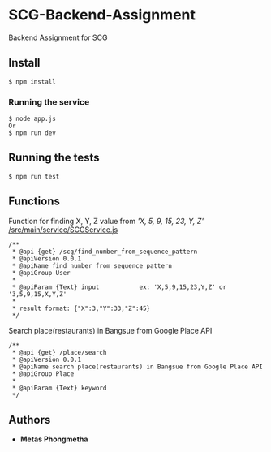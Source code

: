 # SCG-Backend-Assignment
Backend Assignment for SCG

## Install 
```
$ npm install
```

### Running the service
```
$ node app.js
Or
$ npm run dev
```

## Running the tests
```
$ npm run test
```

## Functions
Function for finding X, Y, Z value from _'X, 5, 9, 15, 23, Y, Z'_
[/src/main/service/SCGService.js](https://github.com/metasP/SCG-Backend-Assignment/blob/develop/src/main/services/SCGService.js)
```
/**
 * @api {get} /scg/find_number_from_sequence_pattern
 * @apiVersion 0.0.1
 * @apiName find number from sequence pattern
 * @apiGroup User
 *
 * @apiParam {Text} input           ex: 'X,5,9,15,23,Y,Z' or '3,5,9,15,X,Y,Z'
 *
 * result format: {"X":3,"Y":33,"Z":45}
 */
```

Search place(restaurants) in Bangsue from Google Place API
```
/**
 * @api {get} /place/search
 * @apiVersion 0.0.1
 * @apiName search place(restaurants) in Bangsue from Google Place API
 * @apiGroup Place
 *
 * @apiParam {Text} keyword          
 */
```
## Authors

* **Metas Phongmetha**
